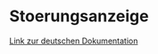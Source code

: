 # Stoerungsanzeige

[Link zur deutschen Dokumentation](https://www.symcon.de/de/service/dokumentation/modulreferenz/stoerungsanzeige/)